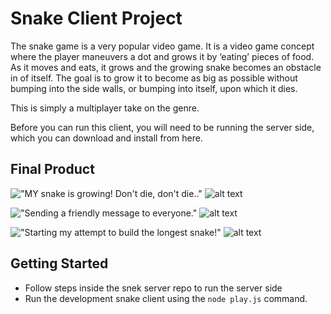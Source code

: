 # Snake Client Project

The snake game is a very popular video game. It is a video game concept where the player maneuvers a dot and grows it by ‘eating’ pieces of food. As it moves and eats, it grows and the growing snake becomes an obstacle in of itself. The goal is to grow it to become as big as possible without bumping into the side walls, or bumping into itself, upon which it dies.

This is simply a multiplayer take on the genre.

Before you can run this client, you will need to be running the server side, which you can download and install from here. 

## Final Product

!["MY snake is growing! Don't die, don't die.."](#)
![alt text](<Screenshot_2024-10-24_115135.png>)

!["Sending a friendly message to everyone."](#)
![alt text](<Screenshot_2024-10-24_114847.png>)

!["Starting my attempt to build the longest snake!"](#)
![alt text](<Screenshot_2024-10-24_114824.png>)

## Getting Started

- Follow steps inside the snek server repo to run the server side
- Run the development snake client using the `node play.js` command.